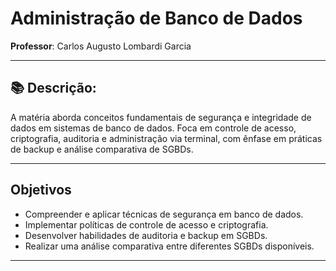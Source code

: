 # Administração de Banco de Dados
**Professor**: Carlos Augusto Lombardi Garcia

---

## 📚 Descrição:
A matéria aborda conceitos fundamentais de segurança e integridade de dados em sistemas de banco de dados. Foca em controle de acesso, criptografia, auditoria e administração via terminal, com ênfase em práticas de backup e análise comparativa de SGBDs.

---

## Objetivos
- Compreender e aplicar técnicas de segurança em banco de dados.
- Implementar políticas de controle de acesso e criptografia.
- Desenvolver habilidades de auditoria e backup em SGBDs.
- Realizar uma análise comparativa entre diferentes SGBDs disponíveis.

---
